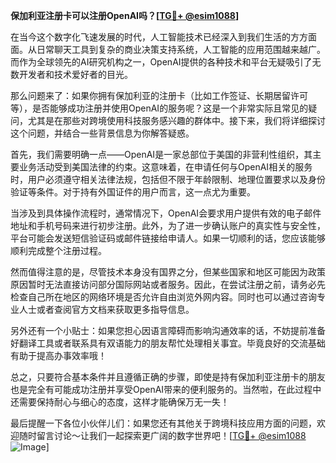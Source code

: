 **保加利亚注册卡可以注册OpenAI吗？[[TG💪+ @esim1088](https://t.me/s/esim1088)]**

在当今这个数字化飞速发展的时代，人工智能技术已经深入到我们生活的方方面面。从日常聊天工具到复杂的商业决策支持系统，人工智能的应用范围越来越广。而作为全球领先的AI研究机构之一，OpenAI提供的各种技术和平台无疑吸引了无数开发者和技术爱好者的目光。

那么问题来了：如果你拥有保加利亚的注册卡（比如工作签证、长期居留许可等），是否能够成功注册并使用OpenAI的服务呢？这是一个非常实际且常见的疑问，尤其是在那些对跨境使用科技服务感兴趣的群体中。接下来，我们将详细探讨这个问题，并结合一些背景信息为你解答疑惑。

首先，我们需要明确一点——OpenAI是一家总部位于美国的非营利性组织，其主要业务活动受到美国法律的约束。这意味着，在申请任何与OpenAI相关的服务时，用户必须遵守相关法律法规，包括但不限于年龄限制、地理位置要求以及身份验证等条件。对于持有外国证件的用户而言，这一点尤为重要。

当涉及到具体操作流程时，通常情况下，OpenAI会要求用户提供有效的电子邮件地址和手机号码来进行初步注册。此外，为了进一步确认账户的真实性与安全性，平台可能会发送短信验证码或邮件链接给申请人。如果一切顺利的话，您应该能够顺利完成整个注册过程。

然而值得注意的是，尽管技术本身没有国界之分，但某些国家和地区可能因为政策原因暂时无法直接访问部分国际网站或者服务。因此，在尝试注册之前，请务必先检查自己所在地区的网络环境是否允许自由浏览外网内容。同时也可以通过咨询专业人士或者查阅官方文档来获取更多指导信息。

另外还有一个小贴士：如果您担心因语言障碍而影响沟通效率的话，不妨提前准备好翻译工具或者联系具有双语能力的朋友帮忙处理相关事宜。毕竟良好的交流基础有助于提高办事效率哦！

总之，只要符合基本条件并且遵循正确的步骤，即使是持有保加利亚注册卡的朋友也是完全有可能成功注册并享受OpenAI带来的便利服务的。当然啦，在此过程中还需要保持耐心与细心的态度，这样才能确保万无一失！

最后提醒一下各位小伙伴儿们：如果您还有其他关于跨境科技应用方面的问题，欢迎随时留言讨论～让我们一起探索更广阔的数字世界吧！[[TG💪+ @esim1088](https://t.me/s/esim1088) ![Image](https://i.postimg.cc/4NQfJmqS/Snipaste-2025-05-13-00-14-12.png)]